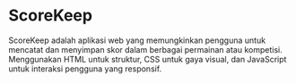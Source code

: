 # ScoreKeep
ScoreKeep adalah aplikasi web yang memungkinkan pengguna untuk mencatat dan menyimpan skor dalam berbagai permainan atau kompetisi. Menggunakan HTML untuk struktur, CSS untuk gaya visual, dan JavaScript untuk interaksi pengguna yang responsif.
